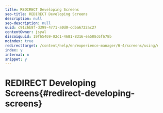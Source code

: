 ```yaml
---
title: REDIRECT Developing Screens
seo-title: REDIRECT Developing Screens
description: null
seo-description: null
uuid: c91c6b8f-d399-4771-a0d0-cd5a6722ac27
contentOwner: jsyal
discoiquuid: 19f65469-02c1-4681-8316-ea508c6f678b
noindex: true
redirecttarget: /content/help/en/experience-manager/6-4/screens/using/developing-screens
index: y
internal: n
snippet: y
---
```


# REDIRECT Developing Screens{#redirect-developing-screens}

